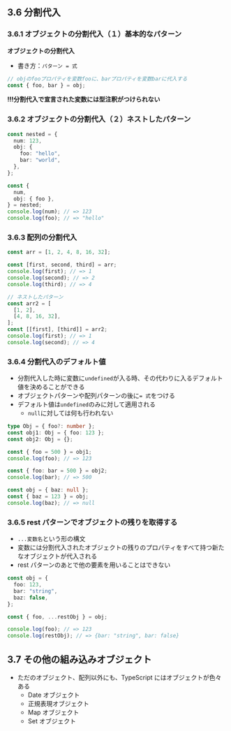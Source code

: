 ## 3.6 分割代入

### 3.6.1 オブジェクトの分割代入（１）基本的なパターン

**オブジェクトの分割代入**

- 書き方：`パターン = 式`

```typescript
// objのfooプロパティを変数fooに、barプロパティを変数barに代入する
const { foo, bar } = obj;
```

**!!!分割代入で宣言された変数には型注釈がつけられない**

### 3.6.2 オブジェクトの分割代入（２）ネストしたパターン

```typescript
const nested = {
  num: 123,
  obj: {
    foo: "hello",
    bar: "world",
  },
};

const {
  num,
  obj: { foo },
} = nested;
console.log(num); // => 123
console.log(foo); // => "hello"
```

### 3.6.3 配列の分割代入

```typescript
const arr = [1, 2, 4, 8, 16, 32];

const [first, second, third] = arr;
console.log(first); // => 1
console.log(second); // => 2
console.log(third); // => 4

// ネストしたパターン
const arr2 = [
  [1, 2],
  [4, 8, 16, 32],
];
const [[first], [third]] = arr2;
console.log(first); // => 1
console.log(second); // => 4
```

### 3.6.4 分割代入のデフォルト値

- 分割代入した時に変数に`undefined`が入る時、その代わりに入るデフォルト値を決めることができる
- オブジェクトパターンや配列パターンの後に`= 式`をつける
- デフォルト値は`undefined`のみに対して適用される
  - `null`に対しては何も行われない

```typescript
type Obj = { foo?: number };
const obj1: Obj = { foo: 123 };
const obj2: Obj = {};

const { foo = 500 } = obj1;
console.log(foo); // => 123

const { foo: bar = 500 } = obj2;
console.log(bar); // => 500

const obj = { baz: null };
const { baz = 123 } = obj;
console.log(baz); // => null
```

### 3.6.5 rest パターンでオブジェクトの残りを取得する

- `...変数名`という形の構文
- 変数には分割代入されたオブジェクトの残りのプロパティをすべて持つ新たなオブジェクトが代入される
- rest パターンのあとで他の要素を用いることはできない

```typescript
const obj = {
  foo: 123,
  bar: "string",
  baz: false,
};

const { foo, ...restObj } = obj;

console.log(foo); // => 123
console.log(restObj); // => {bar: "string", bar: false}
```

## 3.7 その他の組み込みオブジェクト

- ただのオブジェクト、配列以外にも、TypeScript にはオブジェクトが色々ある
  - Date オブジェクト
  - 正規表現オブジェクト
  - Map オブジェクト
  - Set オブジェクト
